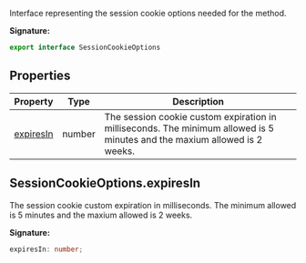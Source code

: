 Interface representing the session cookie options needed for the  method.

<b>Signature:</b>

```typescript
export interface SessionCookieOptions 
```

## Properties

|  Property | Type | Description |
|  --- | --- | --- |
|  [expiresIn](./firebase-admin.auth.sessioncookieoptions.md#sessioncookieoptionsexpiresin) | number | The session cookie custom expiration in milliseconds. The minimum allowed is 5 minutes and the maxium allowed is 2 weeks. |

## SessionCookieOptions.expiresIn

The session cookie custom expiration in milliseconds. The minimum allowed is 5 minutes and the maxium allowed is 2 weeks.

<b>Signature:</b>

```typescript
expiresIn: number;
```
